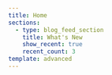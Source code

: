 ```yaml
---
title: Home
sections:
  - type: blog_feed_section
    title: What's New
    show_recent: true
    recent_count: 3
template: advanced
---
```

